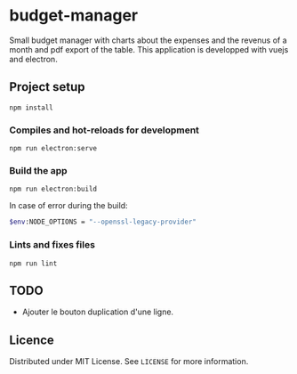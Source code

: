 # budget-manager

Small budget manager with charts about the expenses and the revenus of a month and pdf export of the table. This application 
is developped with vuejs and electron.

## Project setup

```
npm install
```

### Compiles and hot-reloads for development
```
npm run electron:serve
```

### Build the app

```
npm run electron:build
```

In case of error during the build:
```bash
$env:NODE_OPTIONS = "--openssl-legacy-provider"
```

### Lints and fixes files

```
npm run lint
```

## TODO
* Ajouter le bouton duplication d'une ligne.

## Licence

Distributed under MIT License. See `LICENSE` for more information.

